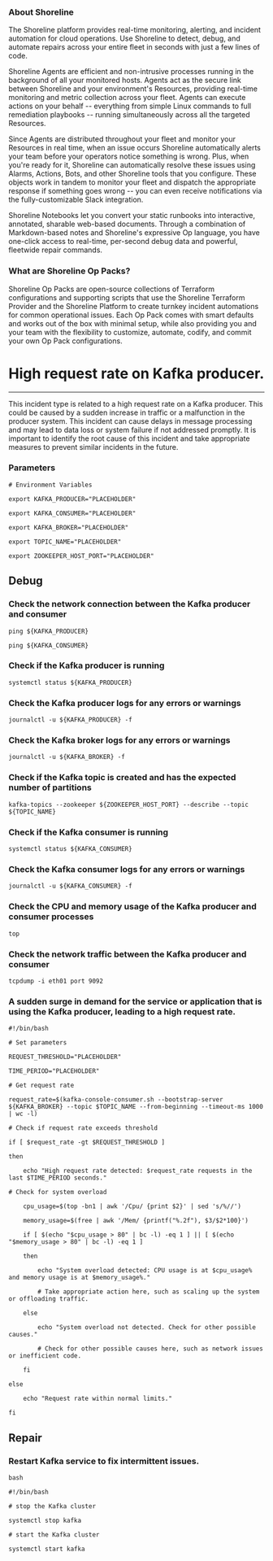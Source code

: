 
### About Shoreline
The Shoreline platform provides real-time monitoring, alerting, and incident automation for cloud operations. Use Shoreline to detect, debug, and automate repairs across your entire fleet in seconds with just a few lines of code.

Shoreline Agents are efficient and non-intrusive processes running in the background of all your monitored hosts. Agents act as the secure link between Shoreline and your environment's Resources, providing real-time monitoring and metric collection across your fleet. Agents can execute actions on your behalf -- everything from simple Linux commands to full remediation playbooks -- running simultaneously across all the targeted Resources.

Since Agents are distributed throughout your fleet and monitor your Resources in real time, when an issue occurs Shoreline automatically alerts your team before your operators notice something is wrong. Plus, when you're ready for it, Shoreline can automatically resolve these issues using Alarms, Actions, Bots, and other Shoreline tools that you configure. These objects work in tandem to monitor your fleet and dispatch the appropriate response if something goes wrong -- you can even receive notifications via the fully-customizable Slack integration.

Shoreline Notebooks let you convert your static runbooks into interactive, annotated, sharable web-based documents. Through a combination of Markdown-based notes and Shoreline's expressive Op language, you have one-click access to real-time, per-second debug data and powerful, fleetwide repair commands.

### What are Shoreline Op Packs?
Shoreline Op Packs are open-source collections of Terraform configurations and supporting scripts that use the Shoreline Terraform Provider and the Shoreline Platform to create turnkey incident automations for common operational issues. Each Op Pack comes with smart defaults and works out of the box with minimal setup, while also providing you and your team with the flexibility to customize, automate, codify, and commit your own Op Pack configurations.

# High request rate on Kafka producer.
---

This incident type is related to a high request rate on a Kafka producer. This could be caused by a sudden increase in traffic or a malfunction in the producer system. This incident can cause delays in message processing and may lead to data loss or system failure if not addressed promptly. It is important to identify the root cause of this incident and take appropriate measures to prevent similar incidents in the future.

### Parameters
```shell
# Environment Variables

export KAFKA_PRODUCER="PLACEHOLDER"

export KAFKA_CONSUMER="PLACEHOLDER"

export KAFKA_BROKER="PLACEHOLDER"

export TOPIC_NAME="PLACEHOLDER"

export ZOOKEEPER_HOST_PORT="PLACEHOLDER"

```

## Debug

### Check the network connection between the Kafka producer and consumer
```shell
ping ${KAFKA_PRODUCER}

ping ${KAFKA_CONSUMER}
```

### Check if the Kafka producer is running
```shell
systemctl status ${KAFKA_PRODUCER}
```

### Check the Kafka producer logs for any errors or warnings
```shell
journalctl -u ${KAFKA_PRODUCER} -f
```

### Check the Kafka broker logs for any errors or warnings
```shell
journalctl -u ${KAFKA_BROKER} -f
```

### Check if the Kafka topic is created and has the expected number of partitions
```shell
kafka-topics --zookeeper ${ZOOKEEPER_HOST_PORT} --describe --topic ${TOPIC_NAME}
```

### Check if the Kafka consumer is running
```shell
systemctl status ${KAFKA_CONSUMER}
```

### Check the Kafka consumer logs for any errors or warnings
```shell
journalctl -u ${KAFKA_CONSUMER} -f
```

### Check the CPU and memory usage of the Kafka producer and consumer processes
```shell
top 
```

### Check the network traffic between the Kafka producer and consumer
```shell
tcpdump -i eth01 port 9092
```

### A sudden surge in demand for the service or application that is using the Kafka producer, leading to a high request rate.
```shell
#!/bin/bash

# Set parameters

REQUEST_THRESHOLD="PLACEHOLDER"

TIME_PERIOD="PLACEHOLDER"

# Get request rate

request_rate=$(kafka-console-consumer.sh --bootstrap-server ${KAFKA_BROKER} --topic $TOPIC_NAME --from-beginning --timeout-ms 1000 | wc -l)

# Check if request rate exceeds threshold

if [ $request_rate -gt $REQUEST_THRESHOLD ]

then

    echo "High request rate detected: $request_rate requests in the last $TIME_PERIOD seconds."

# Check for system overload

    cpu_usage=$(top -bn1 | awk '/Cpu/ {print $2}' | sed 's/%//')

    memory_usage=$(free | awk '/Mem/ {printf("%.2f"), $3/$2*100}')

    if [ $(echo "$cpu_usage > 80" | bc -l) -eq 1 ] || [ $(echo "$memory_usage > 80" | bc -l) -eq 1 ]

    then

        echo "System overload detected: CPU usage is at $cpu_usage% and memory usage is at $memory_usage%."

        # Take appropriate action here, such as scaling up the system or offloading traffic.

    else

        echo "System overload not detected. Check for other possible causes."

        # Check for other possible causes here, such as network issues or inefficient code.

    fi

else

    echo "Request rate within normal limits."

fi

```

## Repair

### Restart Kafka service to fix intermittent issues.
```shell
bash

#!/bin/bash

# stop the Kafka cluster

systemctl stop kafka

# start the Kafka cluster

systemctl start kafka
```